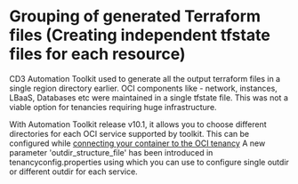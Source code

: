 # Grouping of generated Terraform files (Creating independent tfstate files for each resource)
CD3 Automation Toolkit used to generate all the output terraform files in a single region directory earlier.
OCI components like - network, instances, LBaaS, Databases etc were maintained in a single tfstate file.
This was not a viable option for tenancies requiring huge infrastructure.

With Automation Toolkit release v10.1, it allows you to choose different directories for each OCI service supported by toolkit.
This can be configured while [connecting your container to the OCI tenancy](/cd3_automation_toolkit/documentation/user_guide/Connect_container_to_OCI_Tenancy.md#connect-docker-container-to-oci-tenancy)
A new parameter 'outdir_structure_file' has been introduced in tenancyconfig.properties using which you can use to configure single outdir or different outdir for each service.

